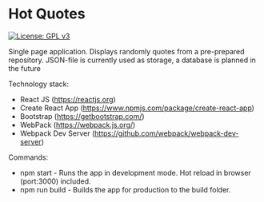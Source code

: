 # Hot Quotes
[![License: GPL v3](https://img.shields.io/badge/License-GPLv3-blue.svg)](https://www.gnu.org/licenses/gpl-3.0)

Single page application. 
Displays randomly quotes from a pre-prepared repository. JSON-file is currently used as storage, a database is planned in the future

Technology stack: 
- React JS (https://reactjs.org)
- Create React App (https://www.npmjs.com/package/create-react-app)
- Bootstrap (https://getbootstrap.com/)
- WebPack (https://webpack.js.org/)
- Webpack Dev Server (https://github.com/webpack/webpack-dev-server)


Commands:
- npm start - Runs the app in development mode. Hot reload in browser (port:3000) included.
- npm run build - Builds the app for production to the build folder.

